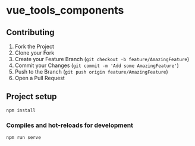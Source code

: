 # vue_tools_components

## Contributing

1. Fork the Project
2. Clone your Fork
3. Create your Feature Branch (`git checkout -b feature/AmazingFeature`)
4. Commit your Changes (`git commit -m 'Add some AmazingFeature'`)
5. Push to the Branch (`git push origin feature/AmazingFeature`)
6. Open a Pull Request


## Project setup
```
npm install
```

### Compiles and hot-reloads for development
```
npm run serve
```
